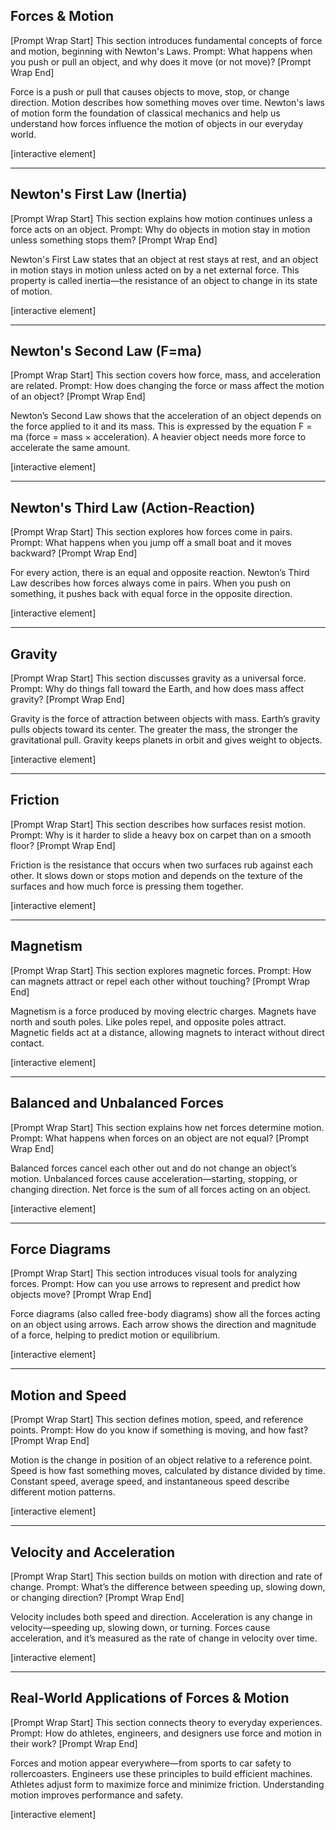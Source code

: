 ## Forces & Motion

\[Prompt Wrap Start]
This section introduces fundamental concepts of force and motion, beginning with Newton's Laws. Prompt: What happens when you push or pull an object, and why does it move (or not move)?
\[Prompt Wrap End]

Force is a push or pull that causes objects to move, stop, or change direction. Motion describes how something moves over time. Newton's laws of motion form the foundation of classical mechanics and help us understand how forces influence the motion of objects in our everyday world.

\[interactive element]

---

## Newton's First Law (Inertia)

\[Prompt Wrap Start]
This section explains how motion continues unless a force acts on an object. Prompt: Why do objects in motion stay in motion unless something stops them?
\[Prompt Wrap End]

Newton's First Law states that an object at rest stays at rest, and an object in motion stays in motion unless acted on by a net external force. This property is called inertia—the resistance of an object to change in its state of motion.

\[interactive element]

---

## Newton's Second Law (F=ma)

\[Prompt Wrap Start]
This section covers how force, mass, and acceleration are related. Prompt: How does changing the force or mass affect the motion of an object?
\[Prompt Wrap End]

Newton’s Second Law shows that the acceleration of an object depends on the force applied to it and its mass. This is expressed by the equation F = ma (force = mass × acceleration). A heavier object needs more force to accelerate the same amount.

\[interactive element]

---

## Newton's Third Law (Action-Reaction)

\[Prompt Wrap Start]
This section explores how forces come in pairs. Prompt: What happens when you jump off a small boat and it moves backward?
\[Prompt Wrap End]

For every action, there is an equal and opposite reaction. Newton’s Third Law describes how forces always come in pairs. When you push on something, it pushes back with equal force in the opposite direction.

\[interactive element]

---

## Gravity

\[Prompt Wrap Start]
This section discusses gravity as a universal force. Prompt: Why do things fall toward the Earth, and how does mass affect gravity?
\[Prompt Wrap End]

Gravity is the force of attraction between objects with mass. Earth’s gravity pulls objects toward its center. The greater the mass, the stronger the gravitational pull. Gravity keeps planets in orbit and gives weight to objects.

\[interactive element]

---

## Friction

\[Prompt Wrap Start]
This section describes how surfaces resist motion. Prompt: Why is it harder to slide a heavy box on carpet than on a smooth floor?
\[Prompt Wrap End]

Friction is the resistance that occurs when two surfaces rub against each other. It slows down or stops motion and depends on the texture of the surfaces and how much force is pressing them together.

\[interactive element]

---

## Magnetism

\[Prompt Wrap Start]
This section explores magnetic forces. Prompt: How can magnets attract or repel each other without touching?
\[Prompt Wrap End]

Magnetism is a force produced by moving electric charges. Magnets have north and south poles. Like poles repel, and opposite poles attract. Magnetic fields act at a distance, allowing magnets to interact without direct contact.

\[interactive element]

---

## Balanced and Unbalanced Forces

\[Prompt Wrap Start]
This section explains how net forces determine motion. Prompt: What happens when forces on an object are not equal?
\[Prompt Wrap End]

Balanced forces cancel each other out and do not change an object’s motion. Unbalanced forces cause acceleration—starting, stopping, or changing direction. Net force is the sum of all forces acting on an object.

\[interactive element]

---

## Force Diagrams

\[Prompt Wrap Start]
This section introduces visual tools for analyzing forces. Prompt: How can you use arrows to represent and predict how objects move?
\[Prompt Wrap End]

Force diagrams (also called free-body diagrams) show all the forces acting on an object using arrows. Each arrow shows the direction and magnitude of a force, helping to predict motion or equilibrium.

\[interactive element]

---

## Motion and Speed

\[Prompt Wrap Start]
This section defines motion, speed, and reference points. Prompt: How do you know if something is moving, and how fast?
\[Prompt Wrap End]

Motion is the change in position of an object relative to a reference point. Speed is how fast something moves, calculated by distance divided by time. Constant speed, average speed, and instantaneous speed describe different motion patterns.

\[interactive element]

---

## Velocity and Acceleration

\[Prompt Wrap Start]
This section builds on motion with direction and rate of change. Prompt: What’s the difference between speeding up, slowing down, or changing direction?
\[Prompt Wrap End]

Velocity includes both speed and direction. Acceleration is any change in velocity—speeding up, slowing down, or turning. Forces cause acceleration, and it’s measured as the rate of change in velocity over time.

\[interactive element]

---

## Real-World Applications of Forces & Motion

\[Prompt Wrap Start]
This section connects theory to everyday experiences. Prompt: How do athletes, engineers, and designers use force and motion in their work?
\[Prompt Wrap End]

Forces and motion appear everywhere—from sports to car safety to rollercoasters. Engineers use these principles to build efficient machines. Athletes adjust form to maximize force and minimize friction. Understanding motion improves performance and safety.

\[interactive element]
